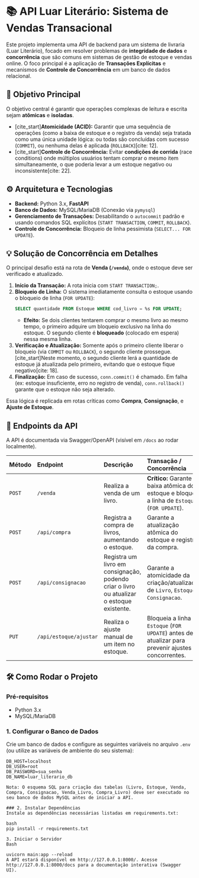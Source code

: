 # 📚 API Luar Literário: Sistema de Vendas Transacional

Este projeto implementa uma API de backend para um sistema de livraria (Luar Literário), focado em resolver problemas de **integridade de dados** e **concorrência** que são comuns em sistemas de gestão de estoque e vendas online. O foco principal é a aplicação de **Transações Explícitas** e mecanismos de **Controle de Concorrência** em um banco de dados relacional.

## 🎯 Objetivo Principal

O objetivo central é garantir que operações complexas de leitura e escrita sejam **atômicas** e **isoladas**.

* [cite_start]**Atomicidade (ACID):** Garantir que uma sequência de operações (como a baixa de estoque e o registro da venda) seja tratada como uma única unidade lógica: ou todas são concluídas com sucesso (`COMMIT`), ou nenhuma delas é aplicada (`ROLLBACK`)[cite: 12].
* [cite_start]**Controle de Concorrência:** Evitar **condições de corrida** (race conditions) onde múltiplos usuários tentam comprar o mesmo item simultaneamente, o que poderia levar a um estoque negativo ou inconsistente[cite: 22].

## ⚙️ Arquitetura e Tecnologias

* **Backend:** Python 3.x, **FastAPI**
* **Banco de Dados:** MySQL/MariaDB (Conexão via `pymysql`)
* **Gerenciamento de Transações:** Desabilitando o `autocommit` padrão e usando comandos SQL explícitos (`START TRANSACTION`, `COMMIT`, `ROLLBACK`).
* **Controle de Concorrência:** Bloqueio de linha pessimista (`SELECT... FOR UPDATE`).

## 💡 Solução de Concorrência em Detalhes

O principal desafio está na rota de **Venda (`/venda`)**, onde o estoque deve ser verificado e atualizado.

1.  **Início da Transação:** A rota inicia com `START TRANSACTION;`.
2.  **Bloqueio de Linha:** O sistema imediatamente consulta o estoque usando o bloqueio de linha (`FOR UPDATE`):
    ```sql
    SELECT quantidade FROM Estoque WHERE cod_livro = %s FOR UPDATE;
    ```
    * **Efeito:** Se dois clientes tentarem comprar o mesmo livro ao mesmo tempo, o primeiro adquire um bloqueio exclusivo na linha do estoque. O segundo cliente é **bloqueado** (colocado em espera) nessa mesma linha.
3.  **Verificação e Atualização:** Somente após o primeiro cliente liberar o bloqueio (via `COMMIT` ou `ROLLBACK`), o segundo cliente prossegue. [cite_start]Neste momento, o segundo cliente lerá a quantidade de estoque já atualizada pelo primeiro, evitando que o estoque fique negativo[cite: 18].
4.  **Finalização:** Em caso de sucesso, `conn.commit()` é chamado. Em falha (ex: estoque insuficiente, erro no registro de venda), `conn.rollback()` garante que o estoque não seja alterado.

Essa lógica é replicada em rotas críticas como **Compra**, **Consignação**, e **Ajuste de Estoque**.

## 🚀 Endpoints da API

A API é documentada via Swagger/OpenAPI (visível em `/docs` ao rodar localmente).

| Método | Endpoint | Descrição | Transação / Concorrência |
| :--- | :--- | :--- | :--- |
| `POST` | `/venda` | Realiza a venda de um livro. | **Crítico:** Garante a baixa atômica do estoque e bloqueia a linha de `Estoque` (`FOR UPDATE`). |
| `POST` | `/api/compra` | Registra a compra de livros, aumentando o estoque. | Garante a atualização atômica do estoque e registro da compra. |
| `POST` | `/api/consignacao` | Registra um livro em consignação, podendo criar o livro ou atualizar o estoque existente. | Garante a atomicidade da criação/atualização de `Livro`, `Estoque` e `Consignacao`. |
| `PUT` | `/api/estoque/ajustar` | Realiza o ajuste manual de um item no estoque. | Bloqueia a linha de `Estoque` (`FOR UPDATE`) antes de atualizar para prevenir ajustes concorrentes. |

## 🛠️ Como Rodar o Projeto

### Pré-requisitos
* Python 3.x
* MySQL/MariaDB

### 1. Configurar o Banco de Dados

Crie um banco de dados e configure as seguintes variáveis no arquivo `.env` (ou utilize as variáveis de ambiente do seu sistema):

```env
DB_HOST=localhost
DB_USER=root
DB_PASSWORD=sua_senha
DB_NAME=luar_literario_db

Nota: O esquema SQL para criação das tabelas (Livro, Estoque, Venda, Compra, Consignacao, Venda_Livro, Compra_Livro) deve ser executado no seu banco de dados MySQL antes de iniciar a API.

### 2. Instalar Dependências
Instale as dependências necessárias listadas em requirements.txt:

bash
pip install -r requirements.txt

3. Iniciar o Servidor
Bash

uvicorn main:app --reload
A API estará disponível em http://127.0.0.1:8000/. Acesse http://127.0.0.1:8000/docs para a documentação interativa (Swagger UI).